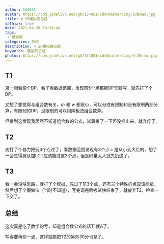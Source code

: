 ```yaml
---
author: 154051
avatar: https://cdn.jsdelivr.net/gh/154051/cdn@master/img/头像new.jpg
title: 4.26模拟赛总结
mathjax: true
date: 2021-04-26 13:54:44
tags: 
 - 模拟赛
categories: 总结
description: 4.26模拟赛总结
keywords: 模拟赛总结
photos: https://cdn.jsdelivr.net/gh/154051/cdn@master/img/4-26new.jpg
---
```


## T1

第一眼看像个DP，看了看数据范围，发现前5个点都能DP无脑写，就先打了个DP。

又想了想觉得与组合数有关，$m$ 和 $w$ 都很小，可以分成有限制和没有限制两部分算，有限制的DP，没限制的可以用隔板法组合数算。

但推到这发现我居然不知道组合数的公式，试着推了一下但没推出来，就弃疗了。

## T2

先打了个暴力把前3个点过了，看数据范围发现有3个点 $c$ 是从小到大给的，想了一会觉得莫队加LCT应该能过这3个点，但是码量太大就先扔这了。

## T3

看一会没啥思路，就打了个模拟，先过了前3个点，还有三个特殊的点应该能拿，然后想了个假做法（当时不知道），写完调完后考试快结束了，就放弃T2，检查一下交了。

## 总结

这次真是吃了数学的亏，知道组合数公式的话T1就A了。

写得要再快一点，这样就能把T2的另外30分也拿了。